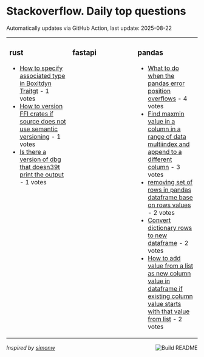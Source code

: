 # Stackoverflow. Daily top questions 

Automatically updates via GitHub Action, last update: <!-- date starts -->2025-08-22<!-- date ends -->


<table><tr><td valign="top" width="33%">

### rust
<!-- rust starts -->
* [How to specify associated type in Boxltdyn Traitgt](https://stackoverflow.com/questions/79743788/how-to-specify-associated-type-in-boxdyn-trait) - 1 votes
* [How to version FFI crates if source does not use semantic versioning](https://stackoverflow.com/questions/79742369/how-to-version-ffi-crates-if-source-does-not-use-semantic-versioning) - 1 votes
* [Is there a version of dbg that doesn39t print the output](https://stackoverflow.com/questions/79741974/is-there-a-version-of-dbg-that-doesnt-print-the-output) - 1 votes
<!-- rust ends -->
</td><td valign="top" width="34%">


### fastapi
<!-- fastapi starts -->

<!-- fastapi ends -->
</td><td valign="top" width="34%">


### pandas
<!-- pandas starts -->
* [What to do when the pandas error position overflows](https://stackoverflow.com/questions/79742127/what-to-do-when-the-pandas-error-position-overflows) - 4 votes
* [Find maxmin value in a column in a range of data multiindex and append to a different column](https://stackoverflow.com/questions/79741848/find-max-min-value-in-a-column-in-a-range-of-data-multiindex-and-append-to-a-d) - 3 votes
* [removing set of rows in pandas dataframe base on rows values](https://stackoverflow.com/questions/79742787/removing-set-of-rows-in-pandas-dataframe-base-on-rows-values) - 2 votes
* [Convert dictionary rows to new dataframe](https://stackoverflow.com/questions/79742629/convert-dictionary-rows-to-new-dataframe) - 2 votes
* [How to add value from a list as new column value in dataframe if existing column value starts with that value from list](https://stackoverflow.com/questions/79742243/how-to-add-value-from-a-list-as-new-column-value-in-dataframe-if-existing-colum) - 2 votes
<!-- pandas ends -->
</td></tr></table>

<a href="https://github.com/hp0404/hp0404/actions"><img src="https://github.com/hp0404/hp0404/workflows/Build%20README/badge.svg" align="right" alt="Build README"></a> <p>*Inspired by  [simonw](https://github.com/simonw/simonw)*</p>
